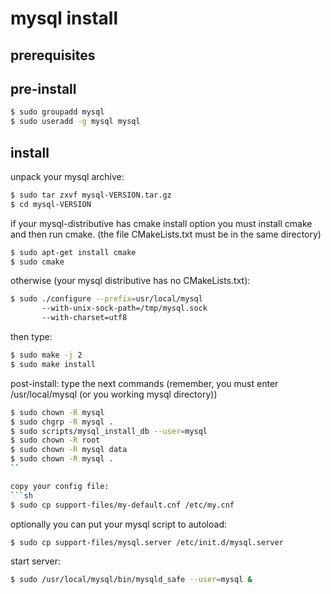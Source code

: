 # mysql install

## prerequisites 

## pre-install
```sh
$ sudo groupadd mysql
$ sudo useradd -g mysql mysql
```


## install
unpack your mysql archive:
```sh
$ sudo tar zxvf mysql-VERSION.tar.gz
$ cd mysql-VERSION
```

if your mysql-distributive has cmake install option you
must install cmake and then run cmake. 
(the file CMakeLists.txt must be in the same directory)
```sh
$ sudo apt-get install cmake
$ sudo cmake 
```

otherwise (your mysql distributive has no CMakeLists.txt):
```sh
$ sudo ./configure --prefix=usr/local/mysql
       --with-unix-sock-path=/tmp/mysql.sock
       --with-charset=utf8
```

then type:
```sh
$ sudo make -j 2
$ sudo make install
```


post-install:
type the next commands
(remember, you must enter /usr/local/mysql
(or you working mysql directory))
```sh
$ sudo chown -R mysql 
$ sudo chgrp -R mysql .
$ sudo scripts/mysql_install_db --user=mysql
$ sudo chown -R root 
$ sudo chown -R mysql data
$ sudo chown -R mysql .
``

copy your config file:
```sh
$ sudo cp support-files/my-default.cnf /etc/my.cnf
```

optionally you can put your mysql script to autoload:
```sh
$ sudo cp support-files/mysql.server /etc/init.d/mysql.server
```

start server:
```sh
$ sudo /usr/local/mysql/bin/mysqld_safe --user=mysql & 
```
